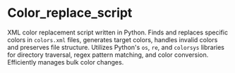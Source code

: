 # Color_replace_script
XML color replacement script written in Python. Finds and replaces specific colors in `colors.xml` files, generates target colors, handles invalid colors and preserves file structure. Utilizes Python's `os`, `re`, and `colorsys` libraries for directory traversal, regex pattern matching, and color conversion. Efficiently manages bulk color changes.

